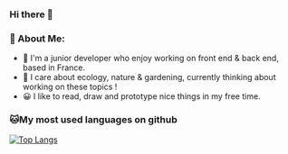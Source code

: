 ### Hi there 👋

### 🤵 About Me:

- 🏦 I'm a junior developer who enjoy working on front end & back end, based in France.
- 🌱 I care about ecology, nature & gardening, currently thinking about working on these topics !
- 😀 I like to read, draw and prototype nice things in my free time.

### 🐱My most used languages on github 

[![Top Langs](https://github-readme-stats.vercel.app/api/top-langs/?username=apoorvtyagi&layout=compact&text_color=daf7dc&bg_color=151515)](https://github.com/anuraghazra/github-readme-stats)

